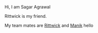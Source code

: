 Hi, I am Sagar Agrawal

Rittwick is my friend.

My team mates are [Rittwick](rittwick) and [Manik](manik)
hello